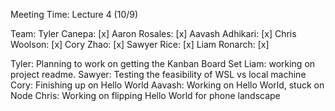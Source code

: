 Meeting Time: Lecture 4 (10/9)

Team: 
Tyler Canepa: [x]
Aaron Rosales: [x]
Aavash Adhikari: [x]
Chris Woolson: [x]
Cory Zhao: [x]
Sawyer Rice: [x]
Liam Ronarch: [x]


Tyler: Planning to work on getting the Kanban Board Set
Liam: working on project readme. 
Sawyer: Testing the feasibility of WSL vs local machine
Cory: Finishing up on Hello World
Aavash: Working on Hello World, stuck on Node
Chris: Working on flipping Hello World for phone landscape
